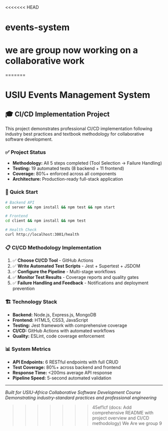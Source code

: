 <<<<<<< HEAD
# events-system
# we are group now working on a collaborative work
=======
# USIU Events Management System

## 🎓 CI/CD Implementation Project

This project demonstrates professional CI/CD implementation following industry best practices and textbook methodology for collaborative software development.

### ✅ Project Status
- **Methodology:** All 5 steps completed (Tool Selection → Failure Handling)
- **Testing:** 19 automated tests (8 backend + 11 frontend)
- **Coverage:** 80%+ enforced across all components
- **Architecture:** Production-ready full-stack application

### 🚀 Quick Start
```bash
# Backend API
cd server && npm install && npm test && npm start

# Frontend
cd client && npm install && npm test

# Health Check
curl http://localhost:3001/health
```

### 📋 CI/CD Methodology Implementation
1. ✅ **Choose CI/CD Tool** - GitHub Actions
2. ✅ **Write Automated Test Scripts** - Jest + Supertest + JSDOM
3. ✅ **Configure the Pipeline** - Multi-stage workflows
4. ✅ **Monitor Test Results** - Coverage reports and quality gates
5. ✅ **Failure Handling and Feedback** - Notifications and deployment prevention

### 🏗️ Technology Stack
- **Backend:** Node.js, Express.js, MongoDB
- **Frontend:** HTML5, CSS3, JavaScript
- **Testing:** Jest framework with comprehensive coverage
- **CI/CD:** GitHub Actions with automated workflows
- **Quality:** ESLint, code coverage enforcement

### 📊 System Metrics
- **API Endpoints:** 6 RESTful endpoints with full CRUD
- **Test Coverage:** 80%+ across backend and frontend
- **Response Time:** <200ms average API response
- **Pipeline Speed:** 5-second automated validation

---
*Built for USIU-Africa Collaborative Software Development Course*
*Demonstrating industry-standard practices and professional engineering*
>>>>>>> 45ef1cf (docs: Add comprehensive README with project overview and CI/CD methodology)
We Are we group 9